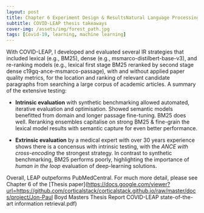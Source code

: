 ```yaml
---
layout: post
title: Chapter 6 Experiment Design & ResultsNatural Language Processing
subtitle: COVID-LEAP thesis takeaways
cover-img: /assets/img/forest_path.jpg
tags: [Covid-19, learning, machine learning]
---
```

With COVID-LEAP, I developed and evaluated several IR strategies that included lexical (e.g., BM25), dense (e.g., msmarco-distilbert-base-v3), and re-ranking models (e.g., lexical first stage BM25 reranked by second stage dense c19gq-ance-msmarco-passage), with and without applied paper quality metrics, for the location and ranking of relevant candidate paragraphs from searching a large corpus of academic articles. A summary of the extensive testing:

* __Intrinsic evaluation__ with synthetic benchmarking allowed automated, iterative evaluation and optimisation. Showed semantic models benefitted from domain and longer passage fine-tuning. BM25 does well. Reranking ensembles capitalise on strong BM25 & fine-grain the lexical model results with semantic capture for even better performance.

* __Extrinsic evaluation__ by a medical expert with over 30 years experience shows there is a concensus with intrinsic testing, with the *ANCE with cross-encoding* the strongest strategy. In contrast to synthetic benchmarking, BM25 performs poorly, highlighting the importance of *human in the loop* evaluation of deep-learning solutions. 

Overall, LEAP outpeforms PubMedCentral.  For much more detail, please see Chapter 6 of the [Thesis paper](https://docs.google.com/viewer?url=https://github.com/corticalstack/corticalstack.github.io/raw/master/docs/project/Jon-Paul Boyd Masters Thesis Report COVID-LEAP state-of-the-art information retrieval.pdf)
